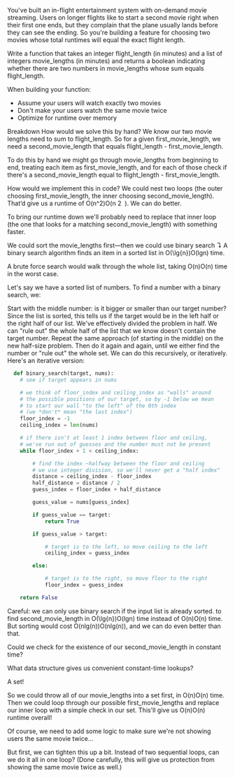 You've built an in-flight entertainment system with on-demand movie streaming.
Users on longer flights like to start a second movie right when their first one ends, but they complain that the plane usually lands before they can see the ending. So you're building a feature for choosing two movies whose total runtimes will equal the exact flight length.

Write a function that takes an integer flight_length (in minutes) and a list of integers movie_lengths (in minutes) and returns a boolean indicating whether there are two numbers in movie_lengths whose sum equals flight_length.

When building your function:

+ Assume your users will watch exactly two movies
+ Don't make your users watch the same movie twice
+ Optimize for runtime over memory

Breakdown
How would we solve this by hand? We know our two movie lengths need to sum to flight_length. So for a given first_movie_length, we need a second_movie_length that equals flight_length - first_movie_length.

To do this by hand we might go through movie_lengths from beginning to end, treating each item as first_movie_length, and for each of those check if there's a second_movie_length equal to flight_length - first_movie_length.

How would we implement this in code? We could nest two loops (the outer choosing first_movie_length, the inner choosing second_movie_length). That’d give us a runtime of O(n^2)O(n
​2
​​ ). We can do better.

To bring our runtime down we'll probably need to replace that inner loop (the one that looks for a matching second_movie_length) with something faster.

We could sort the movie_lengths first—then we could use binary search ↴
A binary search algorithm finds an item in a sorted list in O(\lg{n})O(lgn) time.

A brute force search would walk through the whole list, taking O(n)O(n) time in the worst case.

Let's say we have a sorted list of numbers. To find a number with a binary search, we:

Start with the middle number: is it bigger or smaller than our target number? Since the list is sorted, this tells us if the target would be in the left half or the right half of our list.
We've effectively divided the problem in half. We can "rule out" the whole half of the list that we know doesn't contain the target number.
Repeat the same approach (of starting in the middle) on the new half-size problem. Then do it again and again, until we either find the number or "rule out" the whole set.
We can do this recursively, or iteratively. Here's an iterative version:

``` python
  def binary_search(target, nums):
    # see if target appears in nums

    # we think of floor_index and ceiling_index as "walls" around
    # the possible positions of our target, so by -1 below we mean
    # to start our wall "to the left" of the 0th index
    # (we *don't* mean "the last index")
    floor_index = -1
    ceiling_index = len(nums)

    # if there isn't at least 1 index between floor and ceiling,
    # we've run out of guesses and the number must not be present
    while floor_index + 1 < ceiling_index:

        # find the index ~halfway between the floor and ceiling
        # we use integer division, so we'll never get a "half index"
        distance = ceiling_index - floor_index
        half_distance = distance / 2
        guess_index = floor_index + half_distance

        guess_value = nums[guess_index]

        if guess_value == target:
            return True

        if guess_value > target:

            # target is to the left, so move ceiling to the left
            ceiling_index = guess_index

        else:

            # target is to the right, so move floor to the right
            floor_index = guess_index

    return False
```

Careful: we can only use binary search if the input list is already sorted.
to find second_movie_length in O(\lg{n})O(lgn) time instead of O(n)O(n) time. But sorting would cost O(nlg(n))O(nlg(n)), and we can do even better than that.

Could we check for the existence of our second_movie_length in constant time?

What data structure gives us convenient constant-time lookups?

A set!

So we could throw all of our movie_lengths into a set first, in O(n)O(n) time.
Then we could loop through our possible first_movie_lengths and replace our inner loop with a simple check in our set.
This'll give us O(n)O(n) runtime overall!

Of course, we need to add some logic to make sure we're not showing users the same movie twice...

But first, we can tighten this up a bit. Instead of two sequential loops, can we do it all in one loop?
(Done carefully, this will give us protection from showing the same movie twice as well.)


